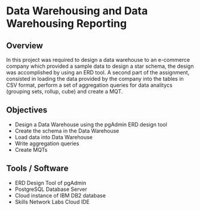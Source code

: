 # Data Warehousing and Data Warehousing Reporting

## Overview

In this project was required to design a data warehouse to an e-commerce company which provided a sample data to design a star schema, the design was accomplished by using an ERD tool. A second part of the assignment, consisted in loading the data provided by the company into the tables in CSV format, perform a set of aggregation queries for data analitycs (grouping sets, rollup, cube) and create a MQT.

## Objectives

- Design a Data Warehouse using the pgAdmin ERD design tool
- Create the schema in the Data Warehouse
- Load data into Data Warehouse
- Write aggregation queries
- Create MQTs

## Tools / Software

- ERD Design Tool of pgAdmin
- PostgreSQL Database Server
- Cloud instance of IBM DB2 database
- Skills Network Labs Cloud IDE
